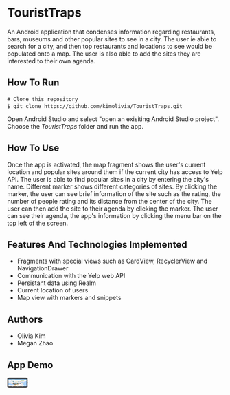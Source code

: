 # TouristTraps
An Android application that condenses information regarding restaurants, bars, museums and other popular sites to see in a city. The user ie able to search for a city, and then top restaurants and locations to see would be populated onto a map. The user is also able to add the sites they are interested to their own agenda. 

## How To Run
```
# Clone this repository
$ git clone https://github.com/kimolivia/TouristTraps.git
```
Open Android Studio and select "open an exisiting Android Studio project". 
Choose the *TouristTraps* folder and run the app. 

## How To Use
Once the app is activated, the map fragment shows the user's current location and popular sites around them if the current city has access to Yelp API. The user is able to find popular sites in a city by entering the city's name. Different marker shows different categories of sites. By clicking the marker, the user can see brief information of the site such as the rating, the number of people rating and its distance from the center of the city. The user can then add the site to their agenda by clicking the marker. The user can see their agenda, the app's information by clicking the menu bar on the top left of the screen. 

## Features And Technologies Implemented 
* Fragments with special views such as CardView, RecyclerView and NavigationDrawer
* Communication with the Yelp web API
* Persistant data using Realm
* Current location of users
* Map view with markers and snippets

## Authors
* Olivia Kim
* Megan Zhao

## App Demo
<img src="img-demo/mobile1.png" width="48px" height="24px">

